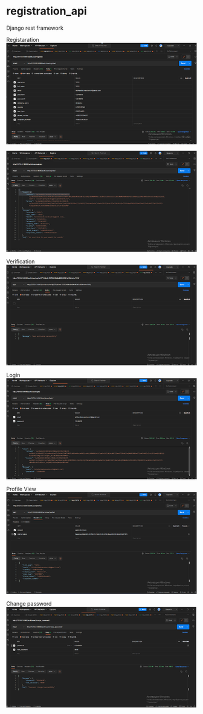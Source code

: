 # registration_api
Django rest framework

Registaration
![img_3.png](img_3.png)

![img_4.png](img_4.png)

Verification
![img_5.png](img_5.png)

Login
![img_6.png](img_6.png)

Profile View
![img.png](img.png)

Change password
![img_1.png](img_1.png)